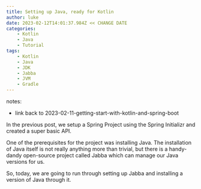 ```yaml
---
title: Setting up Java, ready for Kotlin
author: luke
date: 2023-02-12T14:01:37.984Z << CHANGE DATE
categories:
    - Kotlin
    - Java
    - Tutorial
tags:
    - Kotlin
    - Java
    - JDK
    - Jabba
    - JVM
    - Gradle
---
```


notes:
* link back to 2023-02-11-getting-start-with-kotlin-and-spring-boot

In the previous post, we setup a Spring Project using the Spring Initializr and created a super basic API. 

One of the prerequisites for the project was installing Java. The installation of Java itself is not really anything more than trivial, but there is a handy-dandy open-source project called Jabba which can manage our Java versions for us. 

So, today, we are going to run through setting up Jabba and installing a version of Java through it.


